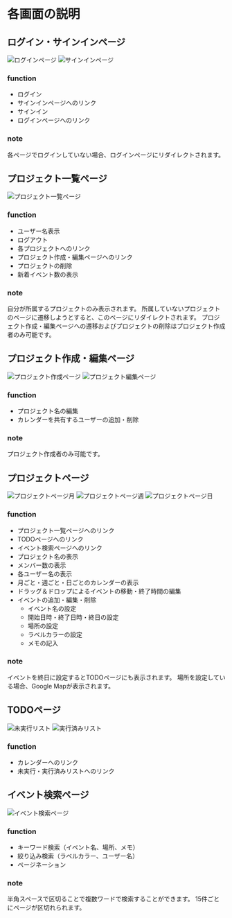 # 各画面の説明
## ログイン・サインインページ
![](https://gyazo.com/de19532f5c80ad52887006cafbf78c5b.png "ログインページ")
![](https://gyazo.com/cd08bd5057f6069a618e6007328651ee.png "サインインページ")

### function
- ログイン
- サインインページへのリンク
- サインイン
- ログインページへのリンク

### note
各ページでログインしていない場合、ログインページにリダイレクトされます。

## プロジェクト一覧ページ
![](https://gyazo.com/a53e6ea454a0a131c915039f7de257b0.png "プロジェクト一覧ページ")

### function
- ユーザー名表示
- ログアウト
- 各プロジェクトへのリンク
- プロジェクト作成・編集ページへのリンク
- プロジェクトの削除
- 新着イベント数の表示

### note
自分が所属するプロジェクトのみ表示されます。  所属していないプロジェクトのページに遷移しようとすると、このページにリダイレクトされます。  プロジェクト作成・編集ページへの遷移およびプロジェクトの削除はプロジェクト作成者のみ可能です。

## プロジェクト作成・編集ページ
![](https://gyazo.com/ca97f4404defa464d3080adb5a7d2d3c.png "プロジェクト作成ページ")
![](https://gyazo.com/c1ae42f83a3bc4bbe6a68dbe57731e5d.png "プロジェクト編集ページ")

### function
- プロジェクト名の編集
- カレンダーを共有するユーザーの追加・削除

### note
プロジェクト作成者のみ可能です。

## プロジェクトページ
![](https://gyazo.com/98545349c7dc146c76ac0ea988debf7f.png "プロジェクトページ月")
![](https://gyazo.com/231f51ebcb6ffcbf72993a9f5dc7a49b.png "プロジェクトページ週")
![](https://gyazo.com/f00ba90be67d3df45466109b19b29cb6.png "プロジェクトページ日")

### function
- プロジェクト一覧ページへのリンク
- TODOページへのリンク
- イベント検索ページへのリンク
- プロジェクト名の表示
- メンバー数の表示
- 各ユーザー名の表示
- 月ごと・週ごと・日ごとのカレンダーの表示
- ドラッグ＆ドロップによるイベントの移動・終了時間の編集
- イベントの追加・編集・削除
  - イベント名の設定
  - 開始日時・終了日時・終日の設定
  - 場所の設定
  - ラベルカラーの設定
  - メモの記入

### note
イベントを終日に設定するとTODOページにも表示されます。  場所を設定している場合、Google Mapが表示されます。

## TODOページ
![](https://gyazo.com/b064185bdbc5facb0882288b2f04b7d2.png "未実行リスト")
![](https://gyazo.com/7829cb9fd772d3810d5a13fdac1fc7d0.png "実行済みリスト")

### function
- カレンダーへのリンク
- 未実行・実行済みリストへのリンク

## イベント検索ページ
![](https://gyazo.com/870de3dda37d25e6591298efb53d1f1b.png "イベント検索ページ")

### function
- キーワード検索（イベント名、場所、メモ）
- 絞り込み検索（ラベルカラー、ユーザー名）
- ページネーション

### note
半角スペースで区切ることで複数ワードで検索することができます。  15件ごとにページが区切れられます。

